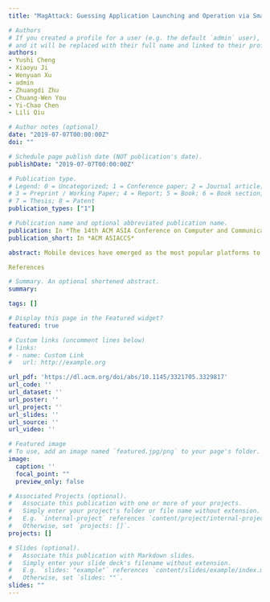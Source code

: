 ```yaml
---
title: "MagAttack: Guessing Application Launching and Operation via Smartphone"

# Authors
# If you created a profile for a user (e.g. the default `admin` user), write the username (folder name) here 
# and it will be replaced with their full name and linked to their profile.
authors:
- Yushi Cheng
- Xiaoyu Ji
- Wenyuan Xu
- admin
- Zhuangdi Zhu
- Chuang-Wen You
- Yi-Chao Chen
- Lili Qiu

# Author notes (optional)
date: "2019-07-07T00:00:00Z"
doi: ""

# Schedule page publish date (NOT publication's date).
publishDate: "2019-07-07T00:00:00Z"

# Publication type.
# Legend: 0 = Uncategorized; 1 = Conference paper; 2 = Journal article;
# 3 = Preprint / Working Paper; 4 = Report; 5 = Book; 6 = Book section;
# 7 = Thesis; 8 = Patent
publication_types: ["1"]

# Publication name and optional abbreviated publication name.
publication: In *The 14th ACM ASIA Conference on Computer and Communications Security*
publication_short: In *ACM ASIACCS*

abstract: Mobile devices have emerged as the most popular platforms to access information. However, they have also become a major concern of privacy violation and previous researches have demonstrated various approaches to infer user privacy based on mobile devices. In this paper, we study a new side channel of a laptop that could be harvested by a commercial-off-the-shelf (COTS) mobile device, eg, a smartphone. We propose MagAttack, which exploits the electromagnetic (EM) side channel of a laptop to infer user activities, i.e., application launching and application operation. The key insight of MagAttack is that applications are discrepant in essence due to the different compositions of instructions, which can be reflected on the CPU power consumption, and thus the corresponding EM emissions. MagAttack is challenging since that EM signals are noisy due to the dynamics of applications and the limited sampling rate of the built-in magnetometers in COTS mobile devices. We overcome these challenges and convert noisy coarse-grained EM signals to robust fine-grained features. We implement MagAttack on both an iOS and an Android smartphone without any hardware modification, and evaluate its performance with 13 popular applications and 50 top websites in China. The results demonstrate that MagAttack can recognize aforementioned 13 applications with an average accuracy of 98.6%, and figure out the visiting operation among 50 websites with an average accuracy of 84.7%.

References

# Summary. An optional shortened abstract.
summary: 

tags: []

# Display this page in the Featured widget?
featured: true

# Custom links (uncomment lines below)
# links:
# - name: Custom Link
#   url: http://example.org

url_pdf: 'https://dl.acm.org/doi/abs/10.1145/3321705.3329817'
url_code: ''
url_dataset: ''
url_poster: ''
url_project: ''
url_slides: ''
url_source: ''
url_video: ''

# Featured image
# To use, add an image named `featured.jpg/png` to your page's folder. 
image:
  caption: ''
  focal_point: ""
  preview_only: false

# Associated Projects (optional).
#   Associate this publication with one or more of your projects.
#   Simply enter your project's folder or file name without extension.
#   E.g. `internal-project` references `content/project/internal-project/index.md`.
#   Otherwise, set `projects: []`.
projects: []

# Slides (optional).
#   Associate this publication with Markdown slides.
#   Simply enter your slide deck's filename without extension.
#   E.g. `slides: "example"` references `content/slides/example/index.md`.
#   Otherwise, set `slides: ""`.
slides: ""
---
```


